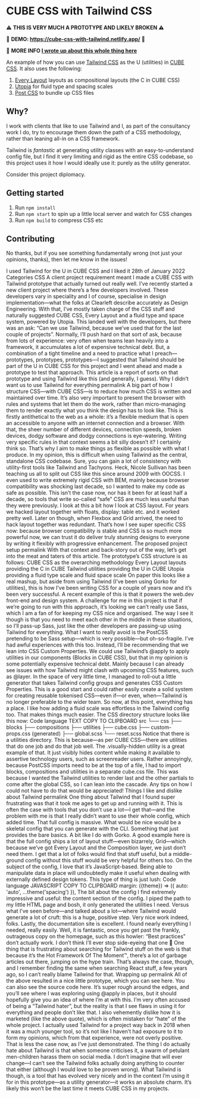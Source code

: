 # CUBE CSS with Tailwind CSS

⚠️ **THIS IS VERY MUCH A PROTOTYPE AND LIKELY BROKEN** ⚠️

👀 **DEMO: <https://cube-css-with-tailwind.netlify.app/>** 👀

📝 **MORE INFO [I wrote up about this whole thing here](https://piccalil.li/blog/i-used-tailwind-for-the-u-in-cube-css-and-i-liked-it/)**

An example of how you can use [Tailwind CSS](https://github.com/tailwindlabs/tailwindcss) as the U (utilities) in
[CUBE CSS](https://cube.fyi/). It also uses the following:

1. [Every Layout](https://every-layout.dev/) layouts as compositional layouts (the C in CUBE CSS)
2. [Utopia](https://utopia.fyi/) for fluid type and spacing scales
3. [Post CSS](https://postcss.org/) to bundle up CSS files

## Why?

I work with clients that like to use Tailwind and I, as part of the
consultancy work I do, try to encourage them down the path of a CSS
methodology, rather than leaning all-in on a CSS framework.

Tailwind is _fantastic_ at generating utility classes with an
easy-to-understand config file, but I find it very limiting and rigid as the
entire CSS codebase, so this project uses it how I would ideally use it:
purely as the utility generator.

Consider this project diplomacy.

## Getting started

1. Run `npm install`
2. Run `npm start` to spin up a little local server and watch for CSS changes
3. Run `npm build` to compress CSS etc

## Contributing

No thanks, but if you see something fundamentally wrong (not just your
opinions, thanks), then let me know in the issues!



I used Tailwind for the U in CUBE CSS and I liked it
28th of January 2022
Categories
CSS
A client project requirement meant I made a CUBE CSS with Tailwind prototype that actually turned out really well.
I’ve recently started a new client project where there’s a few developers involved. These developers vary in speciality and I of course, specialise in design implementation—what the folks at Clearleft describe accurately as Design Engineering.
With that, I’ve mostly taken charge of the CSS stuff and naturally suggested CUBE CSS, Every Layout and a fluid type and space system, powered by Utopia. This landed well with the developers, but there was an ask: “Can we use Tailwind, because we’ve used that for the last couple of projects”.
Normally, I’ll push hard on that sort of ask, because from lots of experience: very often when teams lean heavily into a framework, it accumulates a lot of expensive technical debt. But, a combination of a tight timeline and a need to practice what I preach—prototypes, prototypes, prototypes—I suggested that Tailwind should be part of the U in CUBE CSS for this project and I went ahead and made a prototype to test that approach.
This article is a report of sorts on that prototype and using Tailwind like this (and generally, I guess).
Why I didn’t want us to use Tailwind for everything permalink
A big part of how I structure CSS—with CUBE CSS—is to reduce how much CSS is written and maintained over time. It’s also very important to present the browser with rules and systems that let them do the work, rather than micro-managing them to render exactly what you think the design has to look like.
This is firstly antithetical to the web as a whole: it’s a flexible medium that is open an accessible to anyone with an internet connection and a browser. With that, the sheer number of different devices, connection speeds, broken devices, dodgy software and dodgy connections is eye-watering. Writing very specific rules in that context seems a bit silly doesn’t it? I certainly think so. That’s why I aim to make things as flexible as possible with what I produce.
In my opinion, this is difficult when using Tailwind as the central, standalone CSS codebase. Sure, you can gain a lot of consistency with utility-first tools like Tailwind and Tachyons. Heck, Nicole Sullivan has been teaching us all to split out CSS like this since around 2009 with OOCSS. I even used to write extremely rigid CSS with BEM, mainly because browser compatibility was shocking last decade, so I wanted to make my code as safe as possible. This isn’t the case now, nor has it been for at least half a decade, so tools that write so-called “safe” CSS are much less useful than they were previously.
I look at this a bit how I look at CSS layout. For years we hacked layout together with floats, display: table etc. and it worked pretty well. Later on though, when Flexbox and Grid arrived, the need to hack layout together was redundant. That’s how I see super specific CSS now: because browser compatibility is stable and CSS is so much more powerful now, we can trust it do deliver truly stunning designs to everyone by writing it flexibly with progressive enhancement.
The proposed project setup permalink
With that context and back-story out of the way, let’s get into the meat and taters of this article. The prototype’s CSS structure is as follows:
CUBE CSS as the overarching methodology
Every Layout layouts providing the C in CUBE
Tailwind utilities providing the U in CUBE
Utopia providing a fluid type scale and fluid space scale
On paper this looks like a real mashup, but aside from using Tailwind (I’ve been using Gorko for utilities), this is how I’ve been writing CSS for a couple of years now and it’s been very successful. A recent example of this is that it powers the web.dev front-end and design system.
A challenge for me in this project is that if we’re going to run with this approach, it’s looking we can’t really use Sass, which I am a fan of for keeping my CSS nice and organised. The way I see it though is that you need to meet each other in the middle in these situations, so I’ll pass-up Sass, just like the other developers are passing-up using Tailwind for everything.
What I want to really avoid is the PostCSS pretending to be Sass setup—which is very possible—but oh-so-fragile. I’ve had awful experiences with this too. Instead, I’ll be recommending that we lean into CSS Custom Properties. We could use Tailwind’s @apply to apply utilities in our components (Blocks in CUBE CSS), but that in my opinion is some potentially expensive technical debt. Mainly because I can already see issues with how Tailwind might clash with upcoming CSS features, such as @layer.
In the space of very little time, I managed to roll-out a little generator that takes Tailwind config groups and generates CSS Custom Properties. This is a good start and could rather easily create a solid system for creating reusable tokenised CSS—even if—or even, when—Tailwind is no longer preferable to the wider team.
So now, at this point, everything has a place. I like how adding a fluid scale was effortless in the Tailwind config too. That makes things much easier.
The CSS directory structure looks like this now:
Code language
TEXT
COPY TO CLIPBOARD
src
└── css
    ├── blocks
    ├── compositions
    ├── utilities
    ├── cube.css
    ├── custom-props.css (generated)
    ├── global.scss
    └── reset.scss
Notice that there is a utilities directory. This is because—as per CUBE CSS—there are utilities that do one job and do that job well. The .visually-hidden utility is a great example of that. It just visibly hides content while making it available to assertive technology users, such as screenreader users.
Rather annoyingly, because PostCSS imports need to be at the top of a file, I had to import blocks, compositions and utilities in a separate cube.css file. This was because I wanted the Tailwind utilities to render last and the other partials to come after the global CSS, so I can lean into the cascade. Any tips on how I could not have to do that would be appreciated!
Things I like and dislike about Tailwind permalink
One thing about Tailwind that I found super frustrating was that it took me ages to get up and running with it. This is often the case with tools that you don’t use a lot—I get that—and the problem with me is that I really didn’t want to use their whole config, which added time. That full config is massive. What would be nice would be a skeletal config that you can generate with the CLI. Something that just provides the bare basics. A bit like I do with Gorko.
A good example here is that the full config ships a lot of layout stuff—even bizarrely, Grid—which because we’ve got Every Layout and the Composition layer, we just don’t need them. I get that a lot of folks would find that stuff useful, but a middle-ground config without this stuff would be very helpful for others too.
On the subject of the config, I love that it’s JavaScript-based. Being able to manipulate data in place will undoubtedly make it useful when dealing with externally defined design tokens. This type of thing is just lush:
Code language
JAVASCRIPT
COPY TO CLIPBOARD
margin: ({theme}) => ({
  auto: 'auto',
  ...theme('spacing')
}),
The bit about the config I find extremely impressive and useful: the content section of the config. I piped the path to my little HTML page and bosh, it only generated the utilities I need. Versus what I’ve seen before—and talked about a lot—where Tailwind would generate a lot of cruft: this is a huge, positive step. Very nice work indeed, folks.
Lastly, the documentation site is excellent. I found nearly everything I needed, really easily. Well, it is fantastic, once you get past the frankly, outrageous copy on the homepage, such as this howler:
“Best practices” don’t actually work.
I don’t think I’ll ever stop side-eyeing that one 🥴
One thing that is frustrating about searching for Tailwind stuff on the web is that because it’s the Hot Framework Of The Moment™, there’s a lot of garbage articles out there, jumping on the hype train. That’s always the case, though, and I remember finding the same when searching React stuff, a few years ago, so I can’t really blame Tailwind for that.
Wrapping up permalink
All of the above resulted in a nice little prototype, which you can see here. You can also see the source code here. It’s super rough around the edges, and you’ll see where I was exploring using @apply in places, but it should hopefully give you an idea of where I’m at with this.
I’m very often accused of being a “Tailwind hater”, but the reality is that I see flaws in using it for everything and people don’t like that. I also vehemently dislike how it is marketed (like the above quote), which is often mistaken for “hate” of the whole project. I actually used Tailwind for a project way back in 2018 when it was a much younger tool, so it’s not like I haven’t had exposure to it to form my opinions, which from that experience, were not overly positive. That is less the case now, as I’ve just demonstrated.
The thing I do actually hate about Tailwind is that when someone criticises it, a swarm of petulant men-children harass them on social media. I don’t imagine that will ever change—I can’t see the Tailwind folks actually doing anything to counter that either (although I would love to be proven wrong). What Tailwind is though, is a tool that has evolved very nicely and in the context I’m using it for in this prototype—as a utility generator—it works an absolute charm.
It’s likely this won’t be the last time it meets CUBE CSS in my projects.
